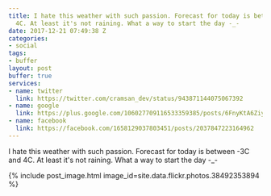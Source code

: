 ```yaml
---
title: I hate this weather with such passion. Forecast for today is between -3C and
  4C. At least it's not raining. What a way to start the day -_-
date: 2017-12-21 07:49:38 Z
categories:
- social
tags:
- buffer
layout: post
buffer: true
services:
- name: twitter
  link: https://twitter.com/cramsan_dev/status/943871144075067392
- name: google
  link: https://plus.google.com/106027709116533359385/posts/6FnyKtA6Ziy
- name: facebook
  link: https://facebook.com/1658129037803451/posts/2037847223164962
---
```


I hate this weather with such passion. Forecast for today is between -3C and 4C. At least it&#039;s not raining. What a way to start the day -_-

{% include post_image.html image_id=site.data.flickr.photos.38492353894 %}
